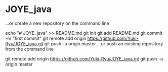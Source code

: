 # JOYE_java

…or create a new repository on the command line

echo "# JOYE_java" >> README.md
git init
git add README.md
git commit -m "first commit"
git remote add origin https://github.com/Yuki-Ryu/JOYE_java.git
git push -u origin master
…or push an existing repository from the command line

git remote add origin https://github.com/Yuki-Ryu/JOYE_java.git
git push -u origin master
